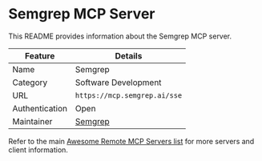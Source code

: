 # Semgrep MCP Server

This README provides information about the Semgrep MCP server.

| Feature        | Details                         |
| -------------- | ------------------------------- |
| Name           | Semgrep                         |
| Category       | Software Development            |
| URL            | `https://mcp.semgrep.ai/sse`    |
| Authentication | Open                            |
| Maintainer     | [Semgrep](https://semgrep.dev/) |

Refer to the main [Awesome Remote MCP Servers list](../../README.md) for more servers and client information.
